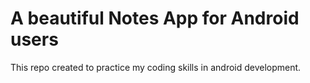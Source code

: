 # A beautiful Notes App for Android users

This repo created to practice my coding skills in android development.


